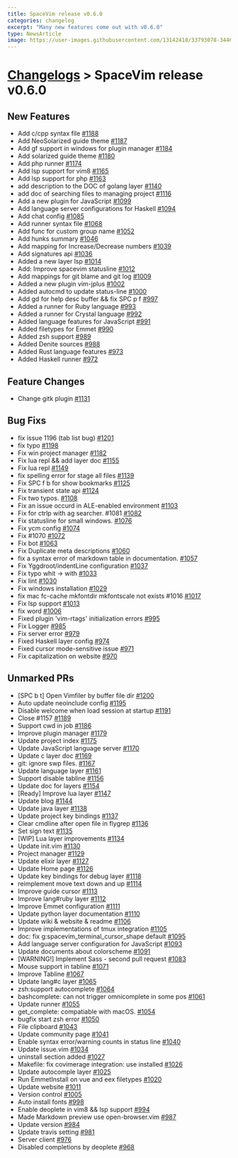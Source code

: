 ```yaml
---
title: SpaceVim release v0.6.0
categories: changelog
excerpt: "Many new features come out with v0.6.0"
type: NewsArticle
image: https://user-images.githubusercontent.com/13142418/33793078-3446cb6e-dc76-11e7-9998-376a355557a4.png
---
```


# [Changelogs](https://spacevim.org/development#changelog) > SpaceVim release v0.6.0

## New Features

- Add c/cpp syntax file [#1188](https://github.com/SpaceVim/SpaceVim/pull/1188)
- Add NeoSolarized guide theme [#1187](https://github.com/SpaceVim/SpaceVim/pull/1187)
- Add gf support in windows for plugin manager [#1184](https://github.com/SpaceVim/SpaceVim/pull/1184)
- Add solarized guide theme [#1180](https://github.com/SpaceVim/SpaceVim/pull/1180)
- Add php runner [#1174](https://github.com/SpaceVim/SpaceVim/pull/1174)
- Add lsp support for vim8 [#1165](https://github.com/SpaceVim/SpaceVim/pull/1165)
- Add lsp support for php [#1163](https://github.com/SpaceVim/SpaceVim/pull/1163)
- add description to the DOC of golang layer [#1140](https://github.com/SpaceVim/SpaceVim/pull/1140)
- add doc of searching files to managing project [#1116](https://github.com/SpaceVim/SpaceVim/pull/1116)
- Add a new plugin for JavaScript [#1099](https://github.com/SpaceVim/SpaceVim/pull/1099)
- Add language server configurations for Haskell [#1094](https://github.com/SpaceVim/SpaceVim/pull/1094)
- Add chat config [#1085](https://github.com/SpaceVim/SpaceVim/pull/1085)
- Add runner syntax file [#1068](https://github.com/SpaceVim/SpaceVim/pull/1068)
- Add func for custom group name [#1052](https://github.com/SpaceVim/SpaceVim/pull/1052)
- Add hunks summary [#1046](https://github.com/SpaceVim/SpaceVim/pull/1046)
- Add mapping for Increase/Decrease numbers [#1039](https://github.com/SpaceVim/SpaceVim/pull/1039)
- Add signatures api [#1036](https://github.com/SpaceVim/SpaceVim/pull/1036)
- Added a new layer lsp [#1014](https://github.com/SpaceVim/SpaceVim/pull/1014)
- Add: Improve spacevim statusline [#1012](https://github.com/SpaceVim/SpaceVim/pull/1012)
- Add mappings for git blame and git log [#1009](https://github.com/SpaceVim/SpaceVim/pull/1009)
- Added a new plugin vim-jplus [#1002](https://github.com/SpaceVim/SpaceVim/pull/1002)
- Added autocmd to update status-line [#1000](https://github.com/SpaceVim/SpaceVim/pull/1000)
- Add gd for help desc buffer && fix SPC p f [#997](https://github.com/SpaceVim/SpaceVim/pull/997)
- Added a runner for Ruby language [#993](https://github.com/SpaceVim/SpaceVim/pull/993)
- Added a runner for Crystal language [#992](https://github.com/SpaceVim/SpaceVim/pull/992)
- Added language features for JavaScript [#991](https://github.com/SpaceVim/SpaceVim/pull/991)
- Added filetypes for Emmet [#990](https://github.com/SpaceVim/SpaceVim/pull/990)
- Added zsh support [#989](https://github.com/SpaceVim/SpaceVim/pull/989)
- Added Denite sources [#988](https://github.com/SpaceVim/SpaceVim/pull/988)
- Added Rust language features [#973](https://github.com/SpaceVim/SpaceVim/pull/973)
- Added Haskell runner [#972](https://github.com/SpaceVim/SpaceVim/pull/972)


## Feature Changes

- Change gitk plugin [#1131](https://github.com/SpaceVim/SpaceVim/pull/1131)


## Bug Fixs

- fix issue 1196 (tab list bug) [#1201](https://github.com/SpaceVim/SpaceVim/pull/1201)
- fix typo [#1198](https://github.com/SpaceVim/SpaceVim/pull/1198)
- Fix win project manager [#1182](https://github.com/SpaceVim/SpaceVim/pull/1182)
- Fix lua repl && add layer doc [#1155](https://github.com/SpaceVim/SpaceVim/pull/1155)
- Fix lua repl [#1149](https://github.com/SpaceVim/SpaceVim/pull/1149)
- fix spelling error for stage all files [#1139](https://github.com/SpaceVim/SpaceVim/pull/1139)
- Fix SPC f b for show bookmarks [#1125](https://github.com/SpaceVim/SpaceVim/pull/1125)
- Fix transient state api [#1124](https://github.com/SpaceVim/SpaceVim/pull/1124)
- Fix two typos. [#1108](https://github.com/SpaceVim/SpaceVim/pull/1108)
- Fix an issue occurd in ALE-enabled environment  [#1103](https://github.com/SpaceVim/SpaceVim/pull/1103)
- Fix for ctrlp with ag searcher. #1081 [#1082](https://github.com/SpaceVim/SpaceVim/pull/1082)
- Fix statusline for small windows. [#1076](https://github.com/SpaceVim/SpaceVim/pull/1076)
- Fix ycm config [#1074](https://github.com/SpaceVim/SpaceVim/pull/1074)
- Fix #1070 [#1072](https://github.com/SpaceVim/SpaceVim/pull/1072)
- Fix bot [#1063](https://github.com/SpaceVim/SpaceVim/pull/1063)
- Fix Duplicate meta descriptions [#1060](https://github.com/SpaceVim/SpaceVim/pull/1060)
- fix a syntax error of markdown table in documentation. [#1057](https://github.com/SpaceVim/SpaceVim/pull/1057)
- Fix Yggdroot/indentLine configuration [#1037](https://github.com/SpaceVim/SpaceVim/pull/1037)
- Fix typo whit -> with [#1033](https://github.com/SpaceVim/SpaceVim/pull/1033)
- Fix lint [#1030](https://github.com/SpaceVim/SpaceVim/pull/1030)
- Fix windows installation [#1029](https://github.com/SpaceVim/SpaceVim/pull/1029)
- fix mac fc-cache mkfontdir mkfontscale not exists #1016 [#1017](https://github.com/SpaceVim/SpaceVim/pull/1017)
- Fix lsp support [#1013](https://github.com/SpaceVim/SpaceVim/pull/1013)
- fix word [#1006](https://github.com/SpaceVim/SpaceVim/pull/1006)
- Fixed plugin 'vim-rtags' initialization errors [#995](https://github.com/SpaceVim/SpaceVim/pull/995)
- Fix Logger [#985](https://github.com/SpaceVim/SpaceVim/pull/985)
- Fix server error [#979](https://github.com/SpaceVim/SpaceVim/pull/979)
- Fixed Haskell layer config [#974](https://github.com/SpaceVim/SpaceVim/pull/974)
- Fixed cursor mode-sensitive issue [#971](https://github.com/SpaceVim/SpaceVim/pull/971)
- Fix capitalization on website [#970](https://github.com/SpaceVim/SpaceVim/pull/970)


## Unmarked PRs

- [SPC b t] Open Vimfiler by buffer file dir [#1200](https://github.com/SpaceVim/SpaceVim/pull/1200)
- Auto update neoinclude config [#1195](https://github.com/SpaceVim/SpaceVim/pull/1195)
- Disable welcome when load session at startup [#1191](https://github.com/SpaceVim/SpaceVim/pull/1191)
- Close #1157 [#1189](https://github.com/SpaceVim/SpaceVim/pull/1189)
- Support cwd in job [#1186](https://github.com/SpaceVim/SpaceVim/pull/1186)
- Improve plugin manager [#1179](https://github.com/SpaceVim/SpaceVim/pull/1179)
- Update project index [#1175](https://github.com/SpaceVim/SpaceVim/pull/1175)
- Update JavaScript language server [#1170](https://github.com/SpaceVim/SpaceVim/pull/1170)
- Update c layer doc [#1169](https://github.com/SpaceVim/SpaceVim/pull/1169)
- git: ignore swp files. [#1167](https://github.com/SpaceVim/SpaceVim/pull/1167)
- Update language layer [#1161](https://github.com/SpaceVim/SpaceVim/pull/1161)
- Support disable tabline [#1156](https://github.com/SpaceVim/SpaceVim/pull/1156)
- Update doc for layers [#1154](https://github.com/SpaceVim/SpaceVim/pull/1154)
- [Ready] Improve lua layer [#1147](https://github.com/SpaceVim/SpaceVim/pull/1147)
- Update blog [#1144](https://github.com/SpaceVim/SpaceVim/pull/1144)
- Update java layer [#1138](https://github.com/SpaceVim/SpaceVim/pull/1138)
- Update project key bindings [#1137](https://github.com/SpaceVim/SpaceVim/pull/1137)
- Clear cmdline after open file in flygrep [#1136](https://github.com/SpaceVim/SpaceVim/pull/1136)
- Set sign text [#1135](https://github.com/SpaceVim/SpaceVim/pull/1135)
- [WIP] Lua layer improvements [#1134](https://github.com/SpaceVim/SpaceVim/pull/1134)
- Update init.vim [#1130](https://github.com/SpaceVim/SpaceVim/pull/1130)
- Project manager [#1129](https://github.com/SpaceVim/SpaceVim/pull/1129)
- Update elixir layer [#1127](https://github.com/SpaceVim/SpaceVim/pull/1127)
- Update Home page [#1126](https://github.com/SpaceVim/SpaceVim/pull/1126)
- Update key bindings for debug layer [#1118](https://github.com/SpaceVim/SpaceVim/pull/1118)
- reimplement move text down and up [#1114](https://github.com/SpaceVim/SpaceVim/pull/1114)
- Improve guide cursor [#1113](https://github.com/SpaceVim/SpaceVim/pull/1113)
- Improve lang#ruby layer [#1112](https://github.com/SpaceVim/SpaceVim/pull/1112)
- Improve Emmet configuration [#1111](https://github.com/SpaceVim/SpaceVim/pull/1111)
- Update python layer documentation [#1110](https://github.com/SpaceVim/SpaceVim/pull/1110)
- Update wiki & website & readme [#1106](https://github.com/SpaceVim/SpaceVim/pull/1106)
- Improve implementations of tmux integration [#1105](https://github.com/SpaceVim/SpaceVim/pull/1105)
- doc: fix g:spacevim_terminal_cursor_shape default [#1095](https://github.com/SpaceVim/SpaceVim/pull/1095)
-  Add language server configuration for JavaScript [#1093](https://github.com/SpaceVim/SpaceVim/pull/1093)
- Update documents about colorscheme [#1091](https://github.com/SpaceVim/SpaceVim/pull/1091)
- [WARNING!] Implement Sass - second pull request [#1083](https://github.com/SpaceVim/SpaceVim/pull/1083)
- Mouse support in tabline [#1071](https://github.com/SpaceVim/SpaceVim/pull/1071)
- Improve Tabline [#1067](https://github.com/SpaceVim/SpaceVim/pull/1067)
- Update lang#c layer [#1065](https://github.com/SpaceVim/SpaceVim/pull/1065)
- zsh:support autocomplete [#1064](https://github.com/SpaceVim/SpaceVim/pull/1064)
- bashcomplete: can not trigger omnicomplete in some pos [#1061](https://github.com/SpaceVim/SpaceVim/pull/1061)
- Update runner [#1055](https://github.com/SpaceVim/SpaceVim/pull/1055)
- get_complete: compatiable with macOS. [#1054](https://github.com/SpaceVim/SpaceVim/pull/1054)
- bugfix start zsh error [#1050](https://github.com/SpaceVim/SpaceVim/pull/1050)
- File clipboard [#1043](https://github.com/SpaceVim/SpaceVim/pull/1043)
- Update community page [#1041](https://github.com/SpaceVim/SpaceVim/pull/1041)
- Enable syntax error/warning counts in status line [#1040](https://github.com/SpaceVim/SpaceVim/pull/1040)
- Update issue.vim [#1034](https://github.com/SpaceVim/SpaceVim/pull/1034)
- uninstall section added [#1027](https://github.com/SpaceVim/SpaceVim/pull/1027)
- Makefile: fix covimerage integration: use installed [#1026](https://github.com/SpaceVim/SpaceVim/pull/1026)
- Update autocomple layer [#1025](https://github.com/SpaceVim/SpaceVim/pull/1025)
- Run EmmetInstall on vue and eex filetypes [#1020](https://github.com/SpaceVim/SpaceVim/pull/1020)
- Update website [#1011](https://github.com/SpaceVim/SpaceVim/pull/1011)
- Version control [#1005](https://github.com/SpaceVim/SpaceVim/pull/1005)
- Auto install fonts [#998](https://github.com/SpaceVim/SpaceVim/pull/998)
- Enable deoplete in vim8 && lsp support [#994](https://github.com/SpaceVim/SpaceVim/pull/994)
- Made Markdown preview use open-browser.vim [#987](https://github.com/SpaceVim/SpaceVim/pull/987)
- Update version [#984](https://github.com/SpaceVim/SpaceVim/pull/984)
- Update travis setting [#981](https://github.com/SpaceVim/SpaceVim/pull/981)
- Server client [#976](https://github.com/SpaceVim/SpaceVim/pull/976)
- Disabled completions by deoplete [#968](https://github.com/SpaceVim/SpaceVim/pull/968)
